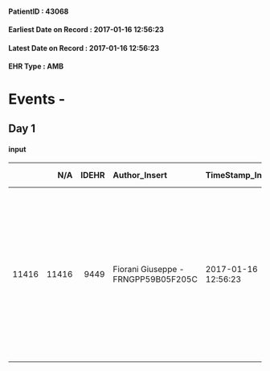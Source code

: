 
#### PatientID : 43068
#### Earliest Date on Record : 2017-01-16 12:56:23
#### Latest Date on Record : 2017-01-16 12:56:23
#### EHR Type : AMB

# Events - 

## Day 1

#### input
|       |    N/A |   IDEHR | Author_Insert                       | TimeStamp_Insert    | EHRType   |   PatientID |   IDDigitalSignDocument | persone_vicine   |   Unnamed: 0_x.1 |   IDANAMNESI_SOCIALE | Patient   | FamigliaAltro   | Paziente_T   | FamigliaAltro_T   |   Non_Rilevabile_x.1 | Note_Non_Rilevabile_x.1   | opt_Problemi   | Note_I                                                                                                                                                                                  | ds_note_timori                                                                                              | chk_contr_sintomi   | chk_competenza                                 | opt_paziente_a   | opt_famiglia_a   | opt_adeguatezza   | opt_paziente_solo   | ds_note_con                                                                                                                                                          | opt_presente_assente   | Presenza_minori   | Caregiver_principale               | opt_necessario   | opt_presente   | opt_risorse_ec   | opt_paziente_psi   | opt_Ins_vol   | opt_paziente_ad   | opt_caregiver_ad   | opt_esenzione   | opt_inv_civile   | Needs     | opt_disponibilita_f   | opt_indennita_acc   | opt_legge   | opt_famiglia_psi   | opt_disponibilit_paz   |
|------:|-------:|--------:|:------------------------------------|:--------------------|:----------|------------:|------------------------:|:-----------------|-----------------:|---------------------:|:----------|:----------------|:-------------|:------------------|---------------------:|:--------------------------|:---------------|:----------------------------------------------------------------------------------------------------------------------------------------------------------------------------------------|:------------------------------------------------------------------------------------------------------------|:--------------------|:-----------------------------------------------|:-----------------|:-----------------|:------------------|:--------------------|:---------------------------------------------------------------------------------------------------------------------------------------------------------------------|:-----------------------|:------------------|:-----------------------------------|:-----------------|:---------------|:-----------------|:-------------------|:--------------|:------------------|:-------------------|:----------------|:-----------------|:----------|:----------------------|:--------------------|:------------|:-------------------|:-----------------------|
| 11416 |  11416 |    9449 | Fiorani Giuseppe - FRNGPP59B05F205C | 2017-01-16 12:56:23 | AMB       |       43068 |                  616296 | N/A              |             5009 |                 3256 | No#0      | Si#1            | No#0         | Si#1              |                    0 | NR                        | No#0           | Pz non in grado di avere cognizioni relativamente alla patologia oncologica per difficolt√† legate al Parkinson . Il nipote √® informato in merito all'assenza di spazi di trattamento. | Il pz viene inserito in RCP per assenza di care giver di riferimento e quadro di fragilit√† sociale elevata | controllo sintomi#0 | competenza/capacit√† assistenziale caregiver#0 | Indefinite#2     | Congruenti#1     | Si#1              | Si#1                | Il pz viveva da solo in condizioni di fragilit√† per patologie ed assenza di figure di riferimento familiari(ha una sorella ottuagenaria ,affetta da demenza senile) | Assente#0              | No#0              | assenza di un care giver specifico | Si#1             | No#0           | Adeguate#1       | No#0               | No#0          | Problematica#0    | Totale#2           | No#0            | No#0             | Clinici#0 | No#0                  | No#0                | No#0        | No#0               | No#0                   |


